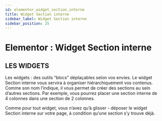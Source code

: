 ```yaml
---
id: elementor_widget_section_interne
title: Widget Section interne
sidebar_label: Widget Section interne
sidebar_position: 25
---
```


# Elementor : Widget Section interne

## LES WIDGETS

Les widgets : des outils “blocs” déplaçables selon vos envies. Le widget Section interne vous servira à organiser hiérarchiquement vos contenus. Comme son nom l’indique, il vous permet de créer des sections au sein d’autres sections. Par exemple, vous pourrez placer une section interne de 4 colonnes dans une section de 2 colonnes. 

Comme pour tout widget, vous n’avez qu’à glisser - déposer le widget Section interne sur votre page, à condition qu’une section s’y trouve déjà.
